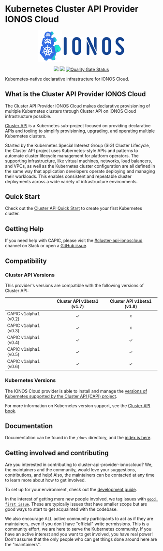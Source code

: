 # Kubernetes Cluster API Provider IONOS Cloud

<p align="center">
<img src="https://raw.githubusercontent.com/kubernetes-sigs/cluster-api/main/docs/book/src/images/introduction.svg"  width="80" style="vertical-align: middle;">
<img src="./docs/LOGO_IONOS_Blue_RGB.png" width="200" style="vertical-align: middle;">
</p>
<p align="center">
<!-- go doc / reference card -->
<a href="https://pkg.go.dev/ionos-cloud/cluster-api-provider-ionoscloud">
<img src="https://godoc.org/ionos-cloud/cluster-api-provider-ionoscloud?status.svg"></a>
<!-- goreportcard badge -->
<a href="https://goreportcard.com/report/ionos-cloud/cluster-api-provider-ionoscloud">
<img src="https://goreportcard.com/badge/ionos-cloud/cluster-api-provider-ionoscloud"></a>
<!-- sonarcloud badge -->
<a href="https://sonarcloud.io/summary/new_code?id=ionos-cloud_cluster-api-provider-ionoscloud">
<img src="https://sonarcloud.io/api/project_badges/measure?project=ionos-cloud_cluster-api-provider-ionoscloud&metric=alert_status&token=61ea2f753f2b2a3ed9a2cf966248fdd57d7f6ebd" alt="Quality Gate Status"></a>
<!-- join kubernetes slack channel for cluster-api-provider-ionos-cloud -->
<!-- <a href="https://kubernetes.slack.com/messages/TBD"> -->
<!-- <img src="https://img.shields.io/badge/join%20slack-%23cluster--api--ionoscloud-003d8f?logo=slack"></a> -->
</p>

Kubernetes-native declarative infrastructure for IONOS Cloud.

## What is the Cluster API Provider IONOS Cloud

The Cluster API Provider IONOS Cloud makes declarative provisioning of multiple Kubernetes clusters through Cluster API on IONOS Cloud infrastructure possible.

[Cluster API][cluster_api] is a Kubernetes sub-project focused on providing declarative APIs and tooling to simplify provisioning, upgrading, and operating multiple Kubernetes clusters.

Started by the Kubernetes Special Interest Group (SIG) Cluster Lifecycle, the Cluster API project uses Kubernetes-style APIs and patterns to automate cluster lifecycle management for platform operators. The supporting infrastructure, like virtual machines, networks, load balancers, and VPCs, as well as the Kubernetes cluster configuration are all defined in the same way that application developers operate deploying and managing their workloads. This enables consistent and repeatable cluster deployments across a wide variety of infrastructure environments.

## Quick Start

Check out the [Cluster API Quick Start](docs/quickstart.md) to create your first Kubernetes cluster.

## Getting Help

If you need help with CAPIC, please visit the [#cluster-api-ionoscloud][slack] channel on Slack or open a [GitHub issue](CONTRIBUTING.md).

## Compatibility

### Cluster API Versions

This provider's versions are compatible with the following versions of Cluster API:

|                       | Cluster API v1beta1 (v1.7) | Cluster API v1beta1 (v1.8) |
|-----------------------|:--------------------------:|:--------------------------:|
| CAPIC v1alpha1 (v0.2) |             ✓              |             ☓              |
| CAPIC v1alpha1 (v0.3) |             ✓              |             ☓              |
| CAPIC v1alpha1 (v0.4) |             ✓              |             ✓              |
| CAPIC v1alpha1 (v0.5) |             ✓              |             ✓              |
| CAPIC v1alpha1 (v0.6) |             ✓              |             ✓              |

### Kubernetes Versions 

The IONOS Cloud provider is able to install and manage the [versions of Kubernetes supported by the Cluster API (CAPI) project](https://cluster-api.sigs.k8s.io/reference/versions.html#supported-kubernetes-versions).

For more information on Kubernetes version support, see the [Cluster API book](https://cluster-api.sigs.k8s.io/reference/versions.html).

## Documentation

Documentation can be found in the `/docs` directory, and the [index is here](docs/).

## Getting involved and contributing

Are you interested in contributing to cluster-api-provider-ionoscloud? We, the
maintainers and the community, would love your suggestions, contributions, and help!
Also, the maintainers can be contacted at any time to learn more about how to get
involved.

To set up for your environment, check out the [development guide](docs/development.md).

In the interest of getting more new people involved, we tag issues with
[`good first issue`][good_first_issue].
These are typically issues that have smaller scope but are good ways to start
to get acquainted with the codebase.

We also encourage ALL active community participants to act as if they are
maintainers, even if you don't have "official" write permissions. This is a
community effort, we are here to serve the Kubernetes community. If you have an
active interest and you want to get involved, you have real power! Don't assume
that the only people who can get things done around here are the "maintainers".

<!-- References -->

[slack]: https://kubernetes.slack.com/archives/C07AHSGV490
[good_first_issue]: https://github.com/ionos-cloud/cluster-api-provider-ionoscloud/issues?q=is%3Aissue+is%3Aopen+sort%3Aupdated-desc+label%3A%22good+first+issue%22
[bug_report]: https://github.com/ionos-cloud/cluster-api-provider-ionoscloud/issues/new?template=bug_report.md
[feature_request]: https://github.com/kubernetes-sigs/cluster-api-provider-ionoscloud/issues/new?template=feature_request.md
[cluster_api]: https://github.com/kubernetes-sigs/cluster-api
